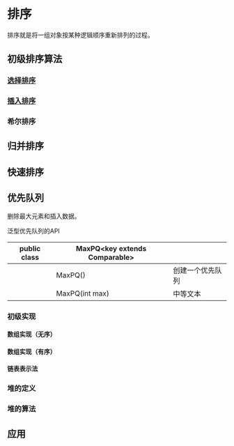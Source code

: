 # 排序
排序就是将一组对象按某种逻辑顺序重新排列的过程。

## 初级排序算法
### [选择排序](./SelectSort.java)

### [插入排序](./InsertSort.java)

### 希尔排序

## 归并排序

## 快速排序

## 优先队列

删除最大元素和插入数据。

泛型优先队列的API

| public class | MaxPQ<key extends Comparable<Key>> |  |
| ------ | ------ | ------ |
|   | MaxPQ() | 创建一个优先队列 |
|   | MaxPQ(int max) | 中等文本 |

### 初级实现
#### 数组实现（无序）
#### 数组实现（有序）
#### 链表表示法

### 堆的定义

### 堆的算法

## 应用

